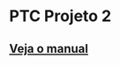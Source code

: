 # PTC Projeto 2

## [Veja o manual](https://github.com/camillabarreto/PTC-Protocolo-de-Aplicacao-API/blob/master/manual.pdf)
